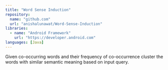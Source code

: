 ```yaml
---
title: "Word Sense Induction"
repository:
  name: "github.com"
  url: "anishalunawat/Word-Sense-Induction"
libraries:
  - name: "Android Framework"
    url: "https://developer.android.com"
languages: [Java]
---
```

Given co-occurring words and their frequency of co-occurrence cluster the words with similar semantic meaning based on input query.
